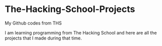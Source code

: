 # The-Hacking-School-Projects
My Github codes from THS

I am learning programming from The Hacking School and here are all the projects that I made during that time.
